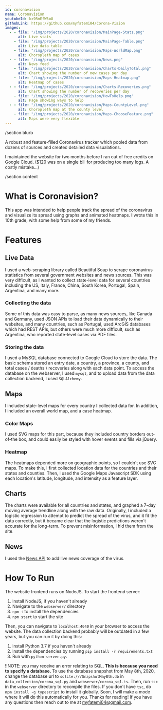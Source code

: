 ```yaml
---
id: coronavision
name: Coronavision
youtubeId: kx9RmEfW5oU
githubLink: https://github.com/myfatemi04/Corona-Vision
images:
  - - file: "/img/projects/2020/coronavision/MainPage-Stats.png"
      alt: Live stats
    - file: "/img/projects/2020/coronavision/MainPage-Table.png"
      alt: Live data table
    - file: "/img/projects/2020/coronavision/Maps-WorldMap.png"
      alt: Choropleth map of cases
  - - file: "/img/projects/2020/coronavision/News.png"
      alt: News feed
    - file: "/img/projects/2020/coronavision/Charts-DailyTotal.png"
      alt: Chart showing the number of new cases per day
    - file: "/img/projects/2020/coronavision/Maps-Heatmap.png"
      alt: Heatmap of cases
  - - file: "/img/projects/2020/coronavision/Charts-Recoveries.png"
      alt: Chart showing the number of recoveries per day
    - file: "/img/projects/2020/coronavision/HowToHelp.png"
      alt: Page showing ways to help
  - - file: "/img/projects/2020/coronavision/Maps-CountyLevel.png"
      alt: Choropleth map at the county level
    - file: "/img/projects/2020/coronavision/Maps-ChooseFeature.png"
      alt: Maps were very flexible
---
```


/section blurb

A robust and feature-filled Coronavirus tracker which pooled data from
dozens of sources and created detailed data visualations.

I maintained the website for two months before I ran out of free credits
on Google Cloud. ($120 was on a single bill for producing too many logs.
A costly mistake...)

/section content

# What is Coronavision?

This app was intended to help people track the spread of the coronavirus and visualize its spread using graphs and animated heatmaps. I wrote this in 10th grade, with some help from some of my friends.

# Features

## Live Data

I used a web-scraping library called Beautiful Soup to scrape coronavirus statistics from several government websites and news sources. This was very difficult, as I wanted to collect state-level data for several countries including the US, Italy, France, China, South Korea, Portugal, Spain, Argentina, and many more.

### Collecting the data

Some of this data was easy to parse, as many news sources, like Canada and Germany, used JSON APIs to load their data dynamically to their websites, and many countries, such as Portugal, used ArcGIS databases which had REST APIs, but others were much more difficult, such as Argentina, who reported state-level cases via PDF files.

### Storing the data

I used a MySQL database connected to Google Cloud to store the data. The basic schema stored an entry date, a country, a province, a county, and total cases / deaths / recoveries along with each data point. To access the database on the webserver, I used `mysql`, and to upload data from the data collection backend, I used `SQLAlchemy`.

## Maps

I included state-level maps for every country I collected data for. In addition, I included an overall world map, and a case heatmap.

### Color Maps

I used SVG maps for this part, because they included country borders out-of-the box, and could easily be styled with hover events and fills via jQuery.

### Heatmap

The heatmaps depended more on geographic points, so I couldn't use SVG maps. To make this, I first collected location data for the countries and their states and counties. Then, I used the Google Maps Javascript SDK using each location's latitude, longitude, and intensity as a feature layer.

## Charts

The charts were available for all countries and states, and graphed a 7-day moving average trendline along with the raw data. Originally, I included a logistic regression to attempt to predict the spread of the virus, and it fit the data correctly, but it became clear that the logistic predictions weren't accurate for the long-term. To prevent misinformation, I hid them from the site.

## News

I used the [News API](http://www.newsapi.org) to add live news coverage of the virus.

# How To Run

The website frontend runs on NodeJS. To start the frontend server:

1. Install NodeJS, if you haven't already
2. Navigate to the `webserver/` directory
3. `npm i` to install the dependencies
4. `npm start` to start the site

Then, you can navigate to `localhost:4040` in your browser to access the website.
The data collection backend probably will be outdated in a few years, but you can run it by doing this:

1. Install Python 3.7 if you haven't already
2. Install the dependencies by running `pip install -r requirements.txt`
3. Run with `python server.py`.

!!NOTE: you may receive an error relating to SQL. **This is because you need to specify a database.** To use the database snapshot from May 8th, 2020, change the database url to `sqlite:///SnapshotMay8th.db` in `data_collection/corona_sql.py` and `webserver/corona_sql.ts`. Then, run `tsc` in the `webserver` directory to recompile the files. If you don't have `tsc`, do `npm install -g typescript` to install it globally.
Soon, I will make a mode where it will do this automatically for you.
Thanks for reading!
If you have any questions then reach out to me at myfatemi04@gmail.com.
